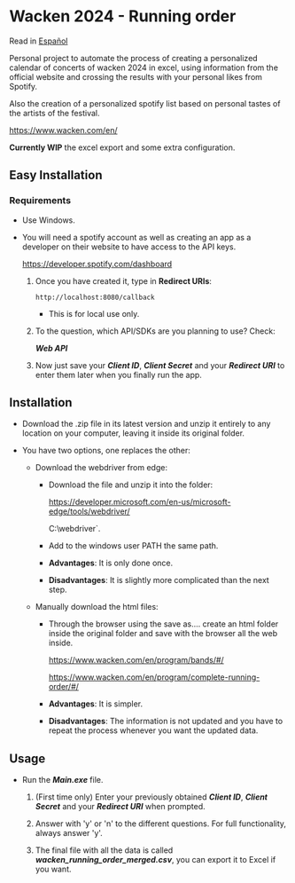 # Wacken 2024 - Running order

Read in [Español](./LEEME.md)

Personal project to automate the process of creating a personalized calendar of concerts of wacken 2024 in excel, using information from the official website and crossing the results with your personal likes from Spotify. 

Also the creation of a personalized spotify list based on personal tastes of the artists of the festival.

https://www.wacken.com/en/

**Currently WIP** the excel export and some extra configuration.

## Easy Installation

### Requirements

- Use Windows.

- You will need a spotify account as well as creating an app as a developer on their website to have access to the API keys.

    https://developer.spotify.com/dashboard

    1. Once you have created it, type in **Redirect URIs**:

        `http://localhost:8080/callback`

        - This is for local use only.

    2. To the question, which API/SDKs are you planning to use? Check:

        ***Web API***

    3. Now just save your ***Client ID***, ***Client Secret*** and your ***Redirect URI*** to enter them later when you finally run the app.

## Installation

- Download the .zip file in its latest version and unzip it entirely to any location on your computer, leaving it inside its original folder.

- You have two options, one replaces the other:

  - Download the webdriver from edge:

    - Download the file and unzip it into the folder:
  
        https://developer.microsoft.com/en-us/microsoft-edge/tools/webdriver/

        C:\webdriver`.

    - Add to the windows user PATH the same path.

    - **Advantages**: It is only done once.

    - **Disadvantages**: It is slightly more complicated than the next step.

  - Manually download the html files:
  
    - Through the browser using the save as.... create an html folder inside the original folder and save with the browser all the web inside.

        https://www.wacken.com/en/program/bands/#/

        https://www.wacken.com/en/program/complete-running-order/#/

    - **Advantages**: It is simpler.

    - **Disadvantages**: The information is not updated and you have to repeat the process whenever you want the updated data.

## Usage
   
- Run the ***Main.exe*** file.
  
   1. (First time only) Enter your previously obtained ***Client ID***, ***Client Secret*** and your ***Redirect URI*** when prompted.

   2. Answer with 'y' or 'n' to the different questions. For full functionality, always answer 'y'.

   3. The final file with all the data is called ***wacken_running_order_merged.csv***, you can export it to Excel if you want.